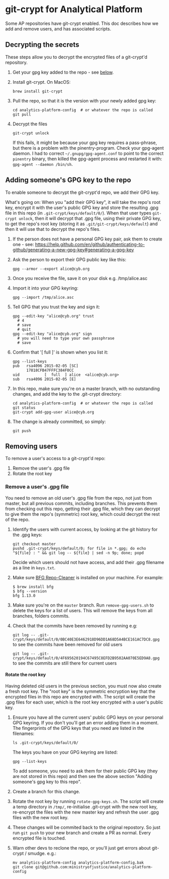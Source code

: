# git-crypt for Analytical Platform

Some AP repositories have git-crypt enabled. This doc describes how we add and remove users, and has associated scripts.


## Decrypting the secrets

These steps allow you to decrypt the encrypted files of a git-crypt'd repository.

1. Get your gpg key added to the repo - see [below](#adding-someones-gpg-key-to-this-repo).

2. Install git-crypt. On MacOS:

       brew install git-crypt

3. Pull the repo, so that it is the version with your newly added gpg key:

       cd analytics-platform-config  # or whatever the repo is called
       git pull

4. Decrypt the files

       git-crypt unlock

   If this fails, it might be because your gpg key requires a pass-phrase, but there is a problem with the pinentry-program. Check your gpg-agent daemon. I had to correct `~/.gnupg/gpg-agent.conf` to point to the correct `pinentry` binary, then killed the gpg-agent process and restarted it with: `gpg-agent --daemon /bin/sh`.

## Adding someone's GPG key to the repo

To enable someone to decrypt the git-crypt'd repo, we add their GPG key.

What's going on: When you "add their GPG key", it will take the repo's root key, encrypt it with the user's public GPG key and store the resulting .gpg file in this repo (in `.git-crypt/keys/default/0/`). When that user types `git-crypt unlock`, then it will decrypt that .gpg file, using their private GPG key, to get the repo's root key (storing it as `.git/git-crypt/keys/default`) and then it will use that to decrypt the repo's files.

1. If the person does not have a personal GPG key pair, ask them to create one - see: https://help.github.com/en/github/authenticating-to-github/generating-a-new-gpg-key#generating-a-gpg-key

2. Ask the person to export their GPG public key like this:

       gpg --armor --export alice@cyb.org

3. Once you receive the file, save it on your disk e.g. /tmp/alice.asc

4. Import it into your GPG keyring:

       gpg --import /tmp/alice.asc

5. Tell GPG that you trust the key and sign it:

       gpg --edit-key "alice@cyb.org" trust
         # 4
         # save
         # quit
       gpg --edit-key "alice@cyb.org" sign
         # you will need to type your own passphrase
         # save

6. Confirm that '[  full  ]' is shown when you list it:

       gpg --list-keys
       pub   rsa4096 2015-02-05 [SC]
             17818CFB47FFFC384F0CC
       uid           [  full  ] alice  <alice@cyb.org>
       sub   rsa4096 2015-02-05 [E]

7. In this repo, make sure you're on a master branch, with no outstanding changes, and add the key to the .git-crypt directory:

       cd analytics-platform-config  # or whatever the repo is called
       git status
       git-crypt add-gpg-user alice@cyb.org

8. The change is already committed, so simply:

       git push

## Removing users

To remove a user's access to a git-crypt'd repo:

1. Remove the user's .gpg file
2. Rotate the root key

### Remove a user's .gpg file

You need to remove an old user's .gpg file from the repo, not just from master, but all previous commits, including branches. This prevents them from checking out this repo, getting their .gpg file, which they can decrypt to give them the repo's (symmetric) root key, which could decrypt the rest of the repo.

 1. Identify the users with current access, by looking at the git history for the .gpg keys:

        git checkout master
        pushd .git-crypt/keys/default/0; for file in *.gpg; do echo "${file} : " && git log -- ${file} | sed -n 9p; done; popd

    Decide which users should not have access, and add their .gpg filename as a line in `keys.txt`.

 2. Make sure [BFG Repo-Cleaner](https://rtyley.github.io/bfg-repo-cleaner/) is installed on your machine. For example:

        $ brew install bfg
        $ bfg --version
        bfg 1.13.0

 3. Make sure you're on the `master` branch. Run `remove-gpg-users.sh` to delete the keys for a list of users. This will remove the keys from all branches, folders commits.

 4. Check that the commits have been removed by running e.g:

       `git log -- .git-crypt/keys/default/0/0BC40E3E6462918D96DD1A68D5A4BCE161AC7DC8.gpg` to see the commits have been removed for old users

       `git log -- .git-crypt/keys/default/0/4F695620194C67495C8EFD2B9502AA070E5ED9A8.gpg` to see the commits are still there for current users


#### Rotate the root key

Having deleted old users in the previous section, you must now also create a fresh root key. The "root key" is the symmetric encryption key that the encrypted files in this repo are encrypted with. The script will create the .gpg files for each user, which is the root key encrypted with a user's public key.

1. Ensure you have all the current users' public GPG keys on your personal GPG keyring. If you don't you'll get an error adding them in a moment. The fingerprints of the GPG keys that you need are listed in the filenames:

       ls .git-crypt/keys/default/0/

   The keys you have on your GPG keyring are listed:

       gpg --list-keys

   To add someone, you need to ask them for their public GPG key (they are not stored in this repo) and then see the above section "Adding someone's gpg key to this repo".

2. Create a branch for this change.
3. Rotate the root key by running `rotate-gpg-keys.sh`. The script will create a temp directory in `/tmp/`, re-initialise .git-crypt with the new root key, re-encrypt the files with the new master key and refresh the user .gpg files with the new root key.
4. These changes will be commited back to the original repostory. So just run `git push` to your new branch and create a PR as normal. Every encrypted file is touched.
5. Warn other devs to reclone the repo, or you'll just get errors about git-crypt / smudge. e.g.:

       mv analytics-platform-config analytics-platform-config.bak
       git clone git@github.com:ministryofjustice/analytics-platform-config